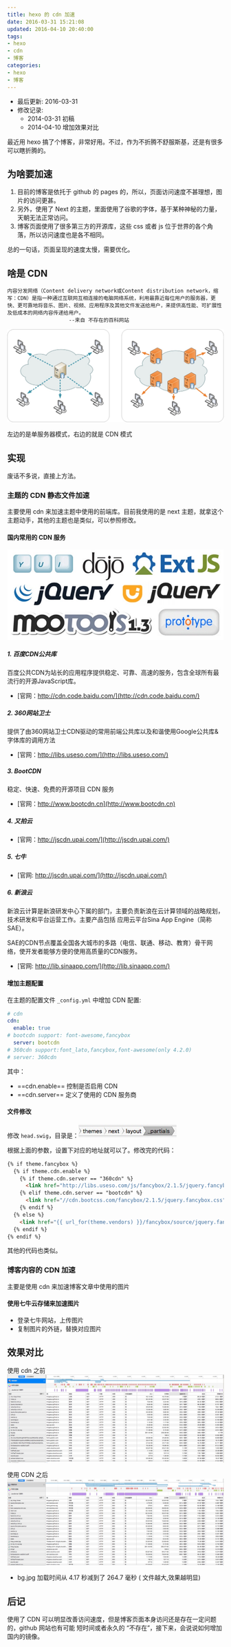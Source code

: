```yaml
---
title: hexo 的 cdn 加速
date: 2016-03-31 15:21:08
updated: 2016-04-10 20:40:00
tags:
- hexo
- cdn
- 博客
categories:
- hexo
- 博客
---
```



- 最后更新: 2016-03-31
- 修改记录:
	* 2014-03-31 初稿
	* 2014-04-10 增加效果对比

最近用 hexo 搞了个博客，非常好用。不过，作为不折腾不舒服斯基，还是有很多可以瞎折腾的。

## 为啥要加速
1. 目前的博客是依托于 github 的 pages 的，所以，页面访问速度不甚理想，图片的访问更甚。
2. 另外，使用了 Next 的主题，里面使用了谷歌的字体，基于某种神秘的力量，天朝无法正常访问。
3. 博客页面使用了很多第三方的开源库，这些 css 或者 js 位于世界的各个角落，所以访问速度也是各不相同。

总的一句话，页面呈现的速度太慢，需要优化。

## 啥是 CDN

	内容分发网络（Content delivery network或Content distribution network，缩写：CDN）是指一种通过互联网互相连接的电脑网络系统，利用最靠近每位用户的服务器，更快、更可靠地将音乐、图片、视频、应用程序及其他文件发送给用户，来提供高性能、可扩展性及低成本的网络内容传递给用户。
						--来自 不存在的百科网站

![](/images/14594892390920.jpg)

左边的是单服务器模式，右边的就是 CDN 模式

## 实现
废话不多说，直接上方法。

### 主题的 CDN 静态文件加速
主要使用 cdn 来加速主题中使用的前端库。目前我使用的是 next 主题，就拿这个主题动手，其他的主题也是类似，可以参照修改。


#### 国内常用的 CDN 服务
![](/images/14594917399605.jpg)

##### 1. 百度CDN公共库
百度公共CDN为站长的应用程序提供稳定、可靠、高速的服务，包含全球所有最流行的开源JavaScript库。

* [官网：http://cdn.code.baidu.com/](http://cdn.code.baidu.com/)

##### 2. 360网站卫士
提供了由360网站卫士CDN驱动的常用前端公共库以及和谐使用Google公共库&字体库的调用方法

* [官网：http://libs.useso.com/](http://libs.useso.com/)

##### 3. BootCDN
稳定、快速、免费的开源项目 CDN 服务

* [官网：http://www.bootcdn.cn](http://www.bootcdn.cn)

##### 4. 又拍云

* [官网：http://jscdn.upai.com/](http://jscdn.upai.com/)

##### 5. 七牛

* [官网: http://jscdn.upai.com/](http://jscdn.upai.com/)

##### 6. 新浪云
新浪云计算是新浪研发中心下属的部门，主要负责新浪在云计算领域的战略规划，技术研发和平台运营工作。主要产品包括 应用云平台Sina App Engine（简称SAE）。

SAE的CDN节点覆盖全国各大城市的多路（电信、联通、移动、教育）骨干网络，使开发者能够方便的使用高质量的CDN服务。

* [官网: http://lib.sinaapp.com/](http://lib.sinaapp.com/)


#### 增加主题配置
在主题的配置文件 `_config.yml` 中增加 CDN 配置:

``` yaml
# cdn
cdn:
  enable: true
# bootcdn support: font-awesome,fancybox
  server: bootcdn
# 360cdn support:font_lato,fancybox,font-awesome(only 4.2.0)
# server: 360cdn
```

其中：

* ==cdn.enable== 控制是否启用 CDN
* ==cdn.server== 定义了使用的 CDN 服务商

#### 文件修改
修改 `head.swig`，目录是：![](/images/14602867734715.jpg)

根据上面的参数，设置下对应的地址就可以了。修改完的代码：
```html
{% if theme.fancybox %}
  {% if theme.cdn.enable %}
    {% if theme.cdn.server == "360cdn" %}
      <link href="http://libs.useso.com/js/fancybox/2.1.5/jquery.fancybox.css" rel="stylesheet" type="text/css"/>
    {% elif theme.cdn.server == "bootcdn" %}
      <link href="//cdn.bootcss.com/fancybox/2.1.5/jquery.fancybox.css" rel="stylesheet" type="text/css"/>
    {% endif %}  
  {% else %}  
    <link href="{{ url_for(theme.vendors) }}/fancybox/source/jquery.fancybox.css?v=2.1.5" rel="stylesheet" type="text/css"/>
  {% endif %}
{% endif %}
```

其他的代码也类似。



### 博客内容的 CDN 加速
主要是使用 cdn 来加速博客文章中使用的图片

#### 使用七牛云存储来加速图片

* 登录七牛网站，上传图片
* 复制图片的外链，替换对应图片



## 效果对比
使用 cdn 之前
![](/images/14602916261355.jpg)

使用 CDN 之后
![](/images/14602916431704.jpg)

* bg.jpg 加载时间从 4.17 秒减到了 264.7 毫秒 ( 文件越大,效果越明显)

## 后记
使用了 CDN 可以明显改善访问速度，但是博客页面本身访问还是存在一定问题的，github 网站也有可能 短时间或者永久的 “不存在”，接下来，会说说如何增加国内的镜像。


